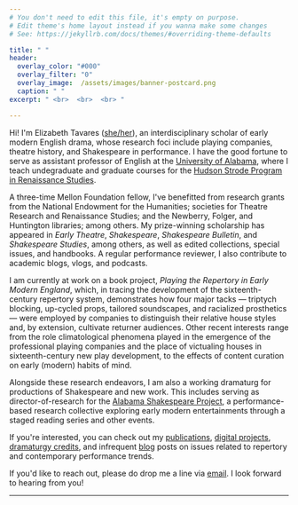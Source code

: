 ```yaml
---
# You don't need to edit this file, it's empty on purpose.
# Edit theme's home layout instead if you wanna make some changes
# See: https://jekyllrb.com/docs/themes/#overriding-theme-defaults

title: " "
header:
  overlay_color: "#000"
  overlay_filter: "0"
  overlay_image:  /assets/images/banner-postcard.png
  caption: " "
excerpt: " <br>  <br>  <br> "

---
```


Hi! I'm Elizabeth Tavares ([she/her](https://pronoun.is/she)), an interdisciplinary scholar of early modern English drama, whose research foci include playing companies, theatre history, and Shakespeare in performance. I have the good fortune to serve as assistant professor of English at the [University of Alabama](https://english.ua.edu/people/etavares/), where I teach undegraduate and graduate courses for the [Hudson Strode Program in Renaissance Studies](https://strode.english.ua.edu/).

A three-time Mellon Foundation fellow, I've benefitted from research grants from the National Endowment for the Humanities; societies for Theatre Research and Renaissance Studies; and the Newberry, Folger, and Huntington libraries; among others. My prize-winning scholarship has appeared in *Early Theatre*, *Shakespeare*, *Shakespeare Bulletin*, and *Shakespeare Studies*, among others, as well as edited collections, special issues, and handbooks. A regular performance reviewer, I also contribute to academic blogs, vlogs, and podcasts.

I am currently at work on a book project, *Playing the Repertory in Early Modern England*, which, in tracing the development of the sixteenth-century repertory system, demonstrates how four major tacks — triptych blocking, up-cycled props, tailored soundscapes, and racialized prosthetics — were employed by companies to distinguish their relative house styles and, by extension, cultivate returner audiences. Other recent interests range from the role climatological phenomena played in the emergence of the professional playing companies and the place of victualing houses in sixteenth-century new play development, to the effects of content curation on early (modern) habits of mind. 

Alongside these research endeavors, I am also a working dramaturg for productions of Shakespeare and new work. This includes serving as director-of-research for the [Alabama Shakespeare Project](https://alabamashax.org/), a performance-based research collective exploring early modern entertainments through a staged reading series and other events.

If you're interested, you can check out my [publications](/_pages/publications.md), [digital projects](/_pages/dighum.md), [dramaturgy credits](/_pages/dramaturgy.md), and infrequent [blog](http://bitethumbnails.com/) posts on issues related to repertory and contemporary performance trends. 

If you'd like to reach out, please do drop me a line via [email](mailto:eetavares@ua.edu). I look forward to hearing from you!

---
